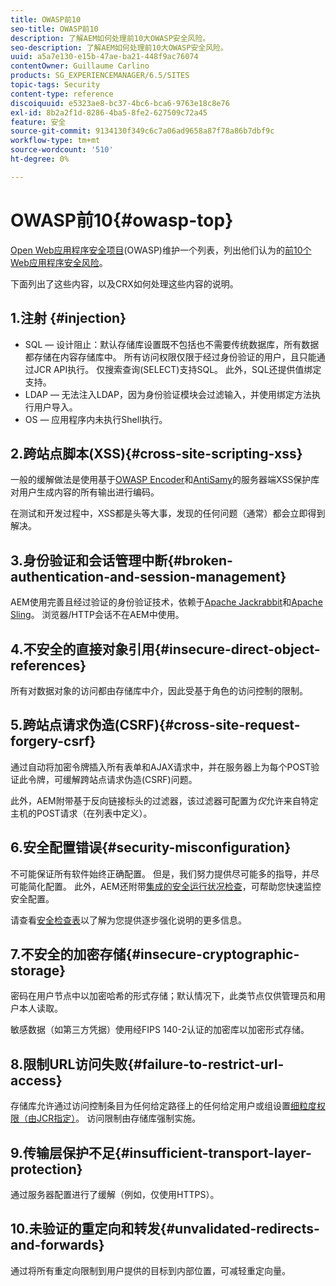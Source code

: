 ```yaml
---
title: OWASP前10
seo-title: OWASP前10
description: 了解AEM如何处理前10大OWASP安全风险。
seo-description: 了解AEM如何处理前10大OWASP安全风险。
uuid: a5a7e130-e15b-47ae-ba21-448f9ac76074
contentOwner: Guillaume Carlino
products: SG_EXPERIENCEMANAGER/6.5/SITES
topic-tags: Security
content-type: reference
discoiquuid: e5323ae8-bc37-4bc6-bca6-9763e18c8e76
exl-id: 8b2a2f1d-8286-4ba5-8fe2-627509c72a45
feature: 安全
source-git-commit: 9134130f349c6c7a06ad9658a87f78a86b7dbf9c
workflow-type: tm+mt
source-wordcount: '510'
ht-degree: 0%

---
```


# OWASP前10{#owasp-top}

[Open Web应用程序安全项目](https://www.owasp.org)(OWASP)维护一个列表，列出他们认为的[前10个Web应用程序安全风险](https://www.owasp.org/index.php/OWASP_Top_Ten_Project)。

下面列出了这些内容，以及CRX如何处理这些内容的说明。

## 1.注射 {#injection}

* SQL — 设计阻止：默认存储库设置既不包括也不需要传统数据库，所有数据都存储在内容存储库中。 所有访问权限仅限于经过身份验证的用户，且只能通过JCR API执行。 仅搜索查询(SELECT)支持SQL。 此外，SQL还提供值绑定支持。
* LDAP — 无法注入LDAP，因为身份验证模块会过滤输入，并使用绑定方法执行用户导入。
* OS — 应用程序内未执行Shell执行。

## 2.跨站点脚本(XSS){#cross-site-scripting-xss}

一般的缓解做法是使用基于[OWASP Encoder](https://www.owasp.org/index.php/OWASP_Java_Encoder_Project)和[AntiSamy](https://www.owasp.org/index.php/Category:OWASP_AntiSamy_Project)的服务器端XSS保护库对用户生成内容的所有输出进行编码。

在测试和开发过程中，XSS都是头等大事，发现的任何问题（通常）都会立即得到解决。

## 3.身份验证和会话管理中断{#broken-authentication-and-session-management}

AEM使用完善且经过验证的身份验证技术，依赖于[Apache Jackrabbit](https://jackrabbit.apache.org/)和[Apache Sling](https://sling.apache.org/)。 浏览器/HTTP会话不在AEM中使用。

## 4.不安全的直接对象引用{#insecure-direct-object-references}

所有对数据对象的访问都由存储库中介，因此受基于角色的访问控制的限制。

## 5.跨站点请求伪造(CSRF){#cross-site-request-forgery-csrf}

通过自动将加密令牌插入所有表单和AJAX请求中，并在服务器上为每个POST验证此令牌，可缓解跨站点请求伪造(CSRF)问题。

此外，AEM附带基于反向链接标头的过滤器，该过滤器可配置为&#x200B;*仅*&#x200B;允许来自特定主机的POST请求（在列表中定义）。

## 6.安全配置错误{#security-misconfiguration}

不可能保证所有软件始终正确配置。 但是，我们努力提供尽可能多的指导，并尽可能简化配置。 此外，AEM还附带[集成的安全运行状况检查](/help/sites-administering/operations-dashboard.md)，可帮助您快速监控安全配置。

请查看[安全检查表](/help/sites-administering/security-checklist.md)以了解为您提供逐步强化说明的更多信息。

## 7.不安全的加密存储{#insecure-cryptographic-storage}

密码在用户节点中以加密哈希的形式存储；默认情况下，此类节点仅供管理员和用户本人读取。

敏感数据（如第三方凭据）使用经FIPS 140-2认证的加密库以加密形式存储。

## 8.限制URL访问失败{#failure-to-restrict-url-access}

存储库允许通过访问控制条目为任何给定路径上的任何给定用户或组设置[细粒度权限（由JCR指定）](https://docs.adobe.com/content/docs/en/spec/jcr/2.0/16_Access_Control_Management.html)。 访问限制由存储库强制实施。

## 9.传输层保护不足{#insufficient-transport-layer-protection}

通过服务器配置进行了缓解（例如，仅使用HTTPS）。

## 10.未验证的重定向和转发{#unvalidated-redirects-and-forwards}

通过将所有重定向限制到用户提供的目标到内部位置，可减轻重定向量。
